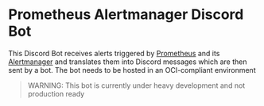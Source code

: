 # Prometheus Alertmanager Discord Bot

This Discord Bot receives alerts triggered by [Prometheus](https://prometheus.io/) and its
[Alertmanager](https://prometheus.io/docs/alerting/latest/alertmanager/) and translates them into
Discord messages which are then sent by a bot. The bot needs to be hosted in an OCI-compliant 
environment

> WARNING: This bot is currently under heavy development and not production ready

